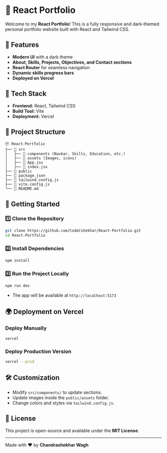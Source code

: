 # 🚀 React Portfolio

Welcome to my **React Portfolio**! This is a fully responsive and dark-themed personal portfolio website built with React and Tailwind CSS.

## 🌟 Features

- **Modern UI** with a dark theme
- **About, Skills, Projects, Objectives, and Contact sections**
- **React Router** for seamless navigation
- **Dynamic skills progress bars**
- **Deployed on Vercel**

## 🔧 Tech Stack

- **Frontend:** React, Tailwind CSS
- **Build Tool:** Vite
- **Deployment:** Vercel

## 📂 Project Structure

```
📦 React-Portfolio
├── 📂 src
│   ├── 📂 components (Navbar, Skills, Education, etc.)
│   ├── 📂 assets (Images, icons)
│   ├── 📜 App.jsx
│   ├── 📜 index.jsx
├── 📂 public
├── 📜 package.json
├── 📜 tailwind.config.js
├── 📜 vite.config.js
└── 📜 README.md
```

## 🚀 Getting Started

### 1️⃣ Clone the Repository
```bash
git clone https://github.com/CodeCshekhar/React-Portfolio.git
cd React-Portfolio
```

### 2️⃣ Install Dependencies
```bash
npm install
```

### 3️⃣ Run the Project Locally
```bash
npm run dev
```
- The app will be available at `http://localhost:5173`

## 🌍 Deployment on Vercel

### **Deploy Manually**
```bash
vercel
```

### **Deploy Production Version**
```bash
vercel --prod
```

## 🛠️ Customization

- Modify `src/components/` to update sections.
- Update images inside the `public/assets` folder.
- Change colors and styles via `tailwind.config.js`.

## 📜 License
This project is open-source and available under the **MIT License**.

---
Made with ❤️ by **Chandrashekhar Wagh**
